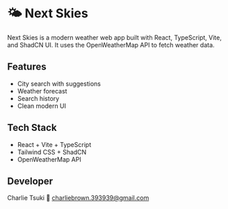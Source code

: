 # 🌤️ Next Skies

Next Skies is a modern weather web app built with React, TypeScript, Vite, and ShadCN UI. It uses the OpenWeatherMap API to fetch weather data.

## Features
- City search with suggestions
- Weather forecast
- Search history
- Clean modern UI

## Tech Stack
- React + Vite + TypeScript
- Tailwind CSS + ShadCN
- OpenWeatherMap API

## Developer
Charlie Tsuki
📧 charliebrown.393939@gmail.com 

